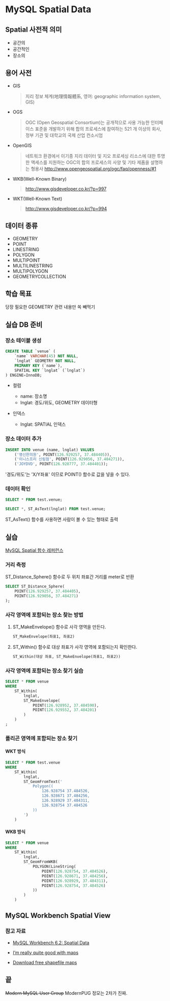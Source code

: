 # MySQL Spatial Data

## Spatial 사전적 의미

- 공간의
- 공간적인
- 장소의

## 용어 사전

- GIS
    > 지리 정보 체계(地理情報體系, 영어: geographic information system, GIS)

- OGS
    > OGC (Open Geospatial Consortium)는 공개적으로 사용 가능한 인터페이스 표준을 개발하기 위해 합의 프로세스에 참여하는 521 개 이상의 회사, 정부 기관 및 대학교의 국제 산업 컨소시엄

- OpenGIS
    > 네트워크 환경에서 이기종 지리 데이터 및 지오 프로세싱 리소스에 대한 투명한 액세스를 지원하는 OGC의 합의 프로세스의 사양 및 기타 제품을 설명하는 형용사
    http://www.opengeospatial.org/ogc/faq/openness/#1

- WKB(Well-Known Binary)
    > http://www.gisdeveloper.co.kr/?p=997

- WKT(Well-Known Text)
    > http://www.gisdeveloper.co.kr/?p=994

## 데이터 종류

- GEOMETRY
- POINT
- LINESTRING
- POLYGON
- MULTIPOINT
- MULTILINESTRING
- MULTIPOLYGON
- GEOMETRYCOLLECTION

## 학습 목표

당장 필요한 GEOMETRY 관련 내용만 쏙 빼먹기

## 실습 DB 준비

### 장소 테이블 생성

```sql
CREATE TABLE `venue` (
    `name` VARCHAR(45) NOT NULL,
    `lnglat` GEOMETRY NOT NULL,
    PRIMARY KEY (`name`),
    SPATIAL KEY `lnglat` (`lnglat`)
) ENGINE=InnoDB;
```

- 컬럼
  - name: 장소명
  - lnglat: 경도/위도, GEOMETRY 데이터형

- 인덱스
  - lnglat: SPATIAL 인덱스

### 장소 데이터 추가

```sql
INSERT INTO venue (name, lnglat) VALUES
    ('영신한의원', POINT(126.929257, 37.484405)),
    ('이니스프리 신림점', POINT(126.929056, 37.484271)),
    ('JOYDVD', POINT(126.928777, 37.484401));
```

'경도/위도'는 'X/Y좌표' 이므로 POINT() 함수로 값을 넣을 수 있다.

### 데이터 확인

```sql
SELECT * FROM test.venue;
```

```sql
SELECT *, ST_AsText(lnglat) FROM test.venue;
```

ST_AsText() 함수를 사용하면 사람이 볼 수 있는 형태로 출력

## 실습

[MySQL Spatial 함수 레퍼런스](https://dev.mysql.com/doc/refman/5.7/en/spatial-function-reference.html)

### 거리 측정

ST_Distance_Sphere() 함수로 두 위치 좌표간 거리를 meter로 반환

```sql
SELECT ST_Distance_Sphere(
    POINT(126.929257, 37.484405),
    POINT(126.929056, 37.484271)
);
```

### 사각 영역에 포함되는 장소 찾는 방법

1. ST_MakeEnvelope() 함수로 사각 영역을 만든다.

    ```sql
    ST_MakeEnvelope(좌표1, 좌표2)
    ```

2. ST_Within() 함수로 대상 좌표가 사각 영역에 포함되는지 확인한다.

    ```sql
    ST_Within(대상 좌표, ST_MakeEnvelope(좌표1, 좌표2))
    ```

### 사각 영역에 포함되는 장소 찾기 실습

```sql
SELECT * FROM venue
WHERE
    ST_Within(
        lnglat,
        ST_MakeEnvelope(
            POINT(126.928952, 37.484590),
            POINT(126.929552, 37.484201)
        )
    )
;
```

### 폴리곤 영역에 포함되는 장소 찾기

#### WKT 방식
```sql
SELECT * FROM test.venue
WHERE
    ST_Within(
        lnglat,
        ST_GeomFromText('
            Polygon((
                126.928754 37.484526,
                126.928671 37.484256,
                126.928929 37.484311,
                126.928754 37.484526
            ))
        ')
    )
```

#### WKB 방식
```sql
SELECT * FROM venue
WHERE
    ST_Within(
        lnglat,
        ST_GeomFromWKB(
            POLYGON(LineString(
                POINT(126.928754, 37.484526),
                POINT(126.928671, 37.484256),
                POINT(126.928929, 37.484311),
                POINT(126.928754, 37.484526)
            ))
        )
    )
```

## MySQL Workbench Spatial View

### 참고 자료

- [MySQL Workbench 6.2: Spatial Data](http://mysqlworkbench.org/2014/09/mysql-workbench-6-2-spatial-data/)

- [I’m really quite good with maps](http://thenoyes.com/littlenoise/?p=444)

- [Download free shapefile maps](https://www.statsilk.com/maps/download-free-shapefile-maps)

## 끝

~~Modern MySQL User Group~~ ModernPUG 정모는 2차가 진짜.
